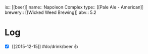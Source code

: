 is:: [[beer]]
name:: Napoleon Complex
type:: [[Pale Ale - American]]
brewery:: [[Wicked Weed Brewing]]
abv:: 5.2

# Log
- [x] [[2015-12-15]] #do/drink/beer 👍
